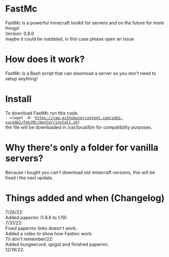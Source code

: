 # FastMc
FastMc is a powerful minecraft toolkit for servers and on the future for more things!
<br>
Version: 0.8.0
<br>
maybe it could be outdated, in this case please open an issue
# How does it work?
FastMc is a Bash script that can download a server so you don't need to setup anything!

# Install 
To download FastMc run this code.
<br>
<code>. <(wget -O- https://raw.githubusercontent.com/sebi-vscode2/FastMc/master/install.sh)</code>
<br>
the file will be downloaded in /usr/local/bin for compatibility purposes.

# Why there's only a folder for vanilla servers?
Because i tought you can't download old minecraft versions, this will be fixed i the next update.
# Things added and when (Changelog)
  7/26/22:
  <br>
  Added papermc (1.8.8 to 1.19) <br>
  7/31/22:
  <br>
 Fixed papermc links doesn't work.
 <br>
 Added a video to show how Fastmc work. <br>
 7/i don't remember/22:
 <br>
 Added bungeecord, spigot and finished papermc. <br>
 12/19/22: <br>
 
